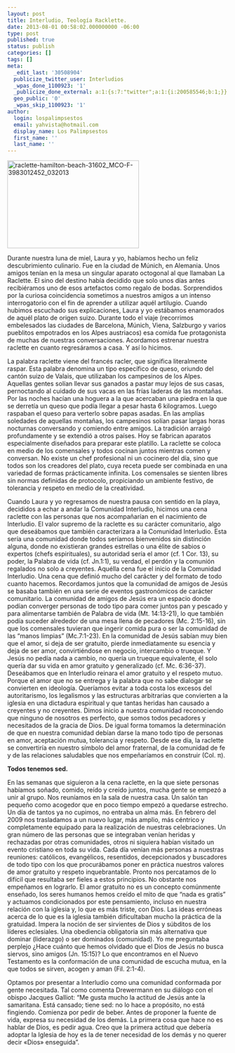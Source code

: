 ```yaml
---
layout: post
title: Interludio, Teología Racklette.
date: 2013-08-01 00:58:02.000000000 -06:00
type: post
published: true
status: publish
categories: []
tags: []
meta:
  _edit_last: '30508904'
  publicize_twitter_user: Interludios
  _wpas_done_1100923: '1'
  _publicize_done_external: a:1:{s:7:"twitter";a:1:{i:200585546;b:1;}}
  geo_public: '0'
  _wpas_skip_1100923: '1'
author:
  login: lospalimpsestos
  email: yahvista@hotmail.com
  display_name: Los Palimpsestos
  first_name: ''
  last_name: ''
---
```

<p><a href="http://lospalimpsestos.files.wordpress.com/2013/08/raclette-hamilton-beach-31602_mco-f-3983012452_032013.jpg"><img class="aligncenter size-medium wp-image-1409" alt="raclette-hamilton-beach-31602_MCO-F-3983012452_032013" src="{{ site.baseurl }}/assets/raclette-hamilton-beach-31602_mco-f-3983012452_032013.jpg" width="300" height="200" /></a></p>
<p>Durante nuestra luna de miel, Laura y yo, habíamos hecho un feliz descubrimiento culinario. Fue en la ciudad de Múnich, en Alemania. Unos amigos tenían en la mesa un singular aparato octogonal al que llamaban La Raclette. El sino del destino había decidido que solo unos días antes recibiéramos uno de esos artefactos como regalo de bodas. Sorprendidos por la curiosa coincidencia sometimos a nuestros amigos a un intenso interrogatorio con el fin de aprender a utilizar aquél artilugio. Cuando hubimos escuchado sus explicaciones, Laura y yo estábamos enamorados de aquél plato de origen suizo. Durante todo el viaje (recorrimos embelesados las ciudades de Barcelona, Múnich, Viena, Salzburgo y varios pueblitos empotrados en los Alpes austriacos) esa comida fue protagonista de muchas de nuestras conversaciones. Acordamos estrenar nuestra raclette en cuanto regresáramos a casa. Y así lo hicimos.</p>
<p>La palabra raclette viene del francés racler, que significa literalmente raspar. Esta palabra denomina un tipo específico de queso, oriundo del cantón suizo de Valais, que utilizaban los campesinos de los Alpes. Aquellas gentes solían llevar sus ganados a pastar muy lejos de sus casas, pernoctando al cuidado de sus vacas en las frías laderas de las montañas. Por las noches hacían una hoguera a la que acercaban una piedra en la que se derretía un queso que podía llegar a pesar hasta 6 kilogramos. Luego raspaban el queso para verterlo sobre papas asadas. En las amplias soledades de aquellas montañas, los campesinos solían pasar largas horas nocturnas conversando y comiendo entre amigos. La tradición arraigó profundamente y se extendió a otros países. Hoy se fabrican aparatos especialmente diseñados para preparar este platillo. La raclette se coloca en medio de los comensales y todos cocinan juntos mientras comen y conversan. No existe un chef profesional ni un cocinero del día, sino que todos son los creadores del plato, cuya receta puede ser combinada en una variedad de formas prácticamente infinita. Los comensales se sienten libres sin normas definidas de protocolo, propiciando un ambiente festivo, de tolerancia y respeto en medio de la creatividad.</p>
<p>Cuando Laura y yo regresamos de nuestra pausa con sentido en la playa, decididos a echar a andar la Comunidad Interludio, hicimos una cena raclette con las personas que nos acompañarían en el nacimiento de Interludio. El valor supremo de la raclette es su carácter comunitario, algo que deseábamos que también caracterizara a la Comunidad Interludio. Esta sería una comunidad donde todos seríamos bienvenidos sin distinción alguna, donde no existieran grandes estrellas o una élite de sabios o expertos (chefs espirituales), su autoridad sería el amor (cf. 1 Cor. 13), su poder, la Palabra de vida (cf. Jn.1:1), su verdad, el perdón y la comunión regalados no solo a creyentes. Aquélla cena fue el inicio de la Comunidad Interludio. Una cena que definió mucho del carácter y del formato de todo cuanto hacemos. Recordamos juntos que la comunidad de amigos de Jesús se basaba también en una serie de eventos gastronómicos de carácter comunitario. La comunidad de amigos de Jesús era un espacio donde podían converger personas de todo tipo para comer juntos pan y pescado y para alimentarse también de Palabra de vida (Mt. 14:13-21), lo que también podía suceder alrededor de una mesa llena de pecadores (Mc. 2:15-16), sin que los comensales tuvieran que ingerir comida pura o ser la comunidad de las “manos limpias” (Mc.7:1-23). En la comunidad de Jesús sabían muy bien que el amor, si deja de ser gratuito, pierde inmediatamente su esencia y deja de ser amor, convirtiéndose en negocio, intercambio o trueque. Y Jesús no pedía nada a cambio, no quería un trueque equivalente, él solo quería dar su vida en amor gratuito y generalizado (cf. Mc. 6:36-37). Deseábamos que en Interludio reinara el amor gratuito y el respeto mutuo. Porque el amor que no se entrega y la palabra que no sabe dialogar se convierten en ideología. Queríamos evitar a toda costa los excesos del autoritarismo, los legalismos y las estructuras arbitrarias que convierten a la iglesia en una dictadura espiritual y que tantas heridas han causado a creyentes y no creyentes. Dimos inicio a nuestra comunidad reconociendo que ninguno de nosotros es perfecto, que somos todos pecadores y necesitados de la gracia de Dios. De igual forma tomamos la determinación de que en nuestra comunidad debían darse la mano todo tipo de personas en amor, aceptación mutua, tolerancia y respeto. Desde ese día, la raclette se convertiría en nuestro símbolo del amor fraternal, de la comunidad de fe y de las relaciones saludables que nos empeñaríamos en construir (Col. π).</p>
<p><strong>Todos tenemos sed. </strong></p>
<p>En las semanas que siguieron a la cena raclette, en la que siete personas habíamos soñado, comido, reído y creído juntos, mucha gente se empezó a unir al grupo. Nos reuníamos en la sala de nuestra casa. Un salón tan pequeño como acogedor que en poco tiempo empezó a quedarse estrecho. Un día de tantos ya no cupimos, no entraba un alma más. En febrero del 2009 nos trasladamos a un nuevo lugar, más amplio, más céntrico y completamente equipado para la realización de nuestras celebraciones. Un gran número de las personas que se integraban venían heridas y rechazadas por otras comunidades, otros ni siquiera habían visitado un evento cristiano en toda su vida. Cada día venían más personas a nuestras reuniones: católicos, evangélicos, resentidos, decepcionados y buscadores de todo tipo con los que procurábamos poner en práctica nuestros valores de amor gratuito y respeto inquebrantable. Pronto nos percatamos de lo difícil que resultaba ser fieles a estos principios. No obstante nos empeñamos en lograrlo. El amor gratuito no es un concepto comúnmente enseñado, los seres humanos hemos creído el mito de que “nada es gratis” y actuamos condicionados por este pensamiento, incluso en nuestra relación con la iglesia y, lo que es más triste, con Dios. Las ideas erróneas acerca de lo que es la iglesia también dificultaban mucho la práctica de la gratuidad. Impera la noción de ser sirvientes de Dios y súbditos de los líderes eclesiales. Una obediencia obligatoria sin más alternativa que dominar (liderazgo) o ser dominados (comunidad). Yo me preguntaba perplejo ¿Hace cuánto que hemos olvidado que el Dios de Jesús no busca siervos, sino amigos (Jn. 15:15)? Lo que encontramos en el Nuevo Testamento es la conformación de una comunidad de escucha mutua, en la que todos se sirven, acogen y aman (Fil. 2:1-4).</p>
<p>Optamos por presentar a Interludio como una comunidad conformada por gente necesitada. Tal como comenta Drewermann en su diálogo con el obispo Jacques Galliot: “Me gusta mucho la actitud de Jesús ante la samaritana. Está cansado; tiene sed: no lo hace a propósito, no está fingiendo. Comienza por pedir de beber. Antes de proponer la fuente de vida, expresa su necesidad de los demás. La primera cosa que hace no es hablar de Dios, es pedir agua. Creo que la primera actitud que debería adoptar la Iglesia de hoy es la de tener necesidad de los demás y no querer decir «Dios» enseguida”.</p>
